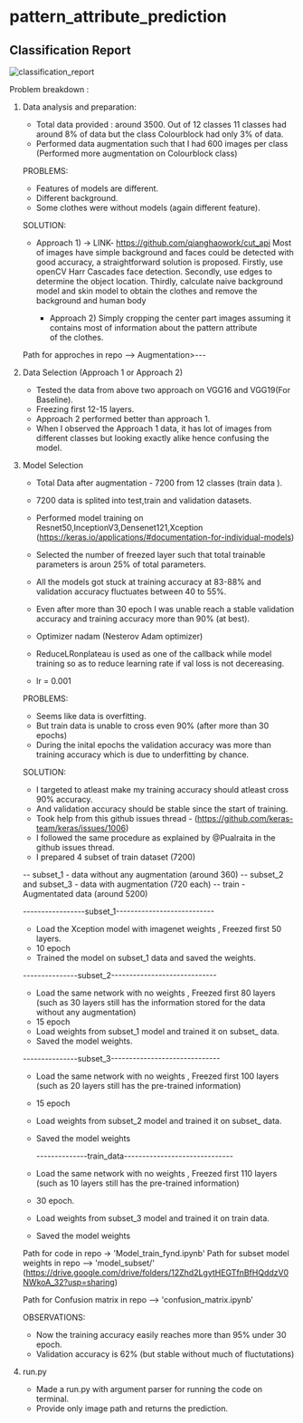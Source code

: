 # pattern_attribute_prediction
## Classification Report
![classification_report](https://user-images.githubusercontent.com/32256853/48228897-90faf700-e3cc-11e8-8958-339bac45a68b.png)

Problem breakdown : 

1) Data analysis and preparation:
	- Total data provided : around 3500. Out of 12 classes 11 classes had around 8% of data but the class Colourblock had only 3% of data.
	- Performed data augmentation such that I had 600 images per class (Performed more augmentation on Colourblock class)	
	
	PROBLEMS:
 	- Features of models are different.
	- Different background.
	- Some clothes were without models (again different feature).
	
	SOLUTION: 
	- Approach 1) -> LINK- https://github.com/qianghaowork/cut_api
	  Most of images have simple background and faces could be detected with good accuracy, a straightforward solution is proposed. 	  Firstly, use openCV Harr Cascades face detection. Secondly, use edges to determine the object location. 
          Thirdly, calculate naive background model and skin model to obtain the clothes and remove the background and human body

        - Approach 2) Simply cropping the center part images assuming it contains most of information about the pattern attribute   
          of the clothes.
	
	Path for approches in repo --> Augmentation>---


2) Data Selection (Approach 1 or Approach 2)
	
	- Tested the data from above two approach on VGG16 and VGG19(For Baseline).
	- Freezing first 12-15 layers.
	- Approach 2 performed better than approach 1.
	- When I observed the Approach 1 data, it has lot of images from different classes but looking exactly alike hence confusing the model.


3) Model Selection 
	- Total Data after augmentation - 7200 from 12 classes (train data ).
	- 7200 data is splited into test,train and validation datasets.
	- Performed model training on Resnet50,InceptionV3,Densenet121,Xception (https://keras.io/applications/#documentation-for-individual-models)

	- Selected the number of freezed layer such that total trainable parameters is aroun 25% of total parameters.
	- All the models got stuck at training accuracy at 83-88% and validation accuracy fluctuates between 40 to 55%.
	- Even after more than 30 epoch I was unable reach a stable validation accuracy and training accuracy more than 90% (at best).
	- Optimizer nadam (Nesterov Adam optimizer)
	- ReduceLRonplateau is used as one of the callback while model training so as to reduce learning rate if val loss is not decereasing.
	- lr = 0.001
	

	PROBLEMS:
	- Seems like data is overfitting.
	- But train data is unable to cross even 90% (after more than 30 epochs)
	- During the inital epochs the validation accuracy was more than training accuracy which is due to underfitting by chance.

	SOLUTION:
	
	- I targeted to atleast make my training accuracy should atleast cross 90% accuracy.
	- And validation accuracy should be stable since the start of training.
	- Took help from this github issues thread - (https://github.com/keras-team/keras/issues/1006)
	- I followed the same procedure as explained by @Pualraita in the github issues thread.
	- I prepared 4 subset of train dataset (7200)
	 
	-- subset_1 - data without any augmentation (around 360)
	-- subset_2 and subset_3 - data with augmentation (720 each)
	-- train - Augmentated data (around 5200)


	-----------------subset_1---------------------------
	- Load the Xception model with imagenet weights , Freezed first 50 layers.
	- 10 epoch
	- Trained the model on subset_1 data and saved the weights.
	
	---------------subset_2-----------------------------
	- Load the same network with no weights , Freezed first 80 layers (such as 30 layers still has the information stored for the data
		without any augmentation)
	- 15 epoch
	- Load weights from subset_1 model and trained it on subset_ data.
	- Saved the model weights.

	---------------subset_3------------------------------
	- Load the same network with no weights , Freezed first 100 layers (such as 20 layers still has the pre-trained information)
	- 15 epoch
	- Load weights from subset_2 model and trained it on subset_ data.
	- Saved the model weights

         --------------train_data------------------------------
	- Load the same network with no weights , Freezed first 110 layers (such as 10 layers still has the pre-trained information)
	- 30 epoch.
	- Load weights from subset_3 model and trained it on train data.
	- Saved the model weights

	Path for code in repo ->  'Model_train_fynd.ipynb'
	Path for subset model weights in repo --> 'model_subset/' (https://drive.google.com/drive/folders/12Zhd2LgytHEGTfnBfHQddzV0NWkoA_32?usp=sharing)
	
	Path for Confusion matrix in repo --> 'confusion_matrix.ipynb'


	OBSERVATIONS:
 	
	- Now the training accuracy easily reaches more than 95% under 30 epoch.
	- Validation accuracy is 62%  (but stable without much of fluctutations)


4) run.py 
	
	- Made a run.py with argument parser for running the code on terminal.
	- Provide only image path and returns the prediction.



	
	 






	

	







	




